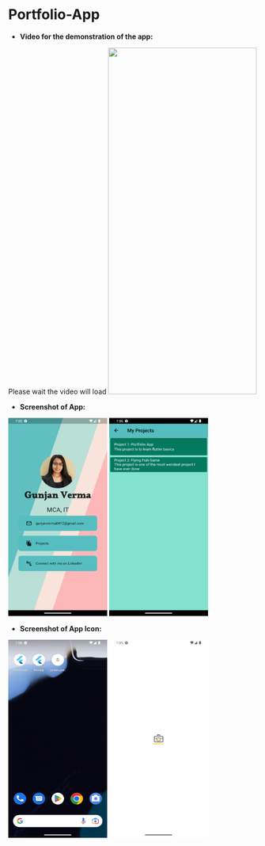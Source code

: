 # Portfolio-App

* **Video for the demonstration of the app:**

Please wait the video will load
<img src="./Demo/demo_video.gif" width="300" height="700" />


* **Screenshot of App:**


<img src="./Demo/app_1.png" width="200" height="400" />


<img src="./Demo/app_2.png" width="200" height="400" />


* **Screenshot of App Icon:**


<img src="./Demo/appicon_1.png" width="200" height="400" />


<img src="./Demo/appicon_2.png" width="200" height="400" />


